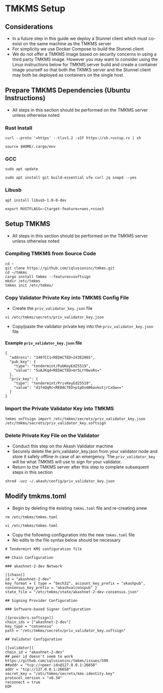 # TMKMS Setup

## Considerations

* In a future step in this guide we deploy a Stunnel client which must co-exist on the same machine as the TMKMS server
* For simplicity we use Docker Compose to build the Stunnel client
* We do not offer a TMKMS image based on security concerns in using a third party TMKMS image.  However you may want to consider using the Linux instructions below for TMKMS server build and create a container image yourself so that both the TKMKS server and the Stunnel client may both be deployed as containers on the single host.

## Prepare TMKMS Dependencies (Ubuntu Instructions)

* All steps in this section should be performed on the TMKMS server unless otherwise noted

### **Rust Install**

```
curl --proto '=https' --tlsv1.2 -sSf https://sh.rustup.rs | sh

source $HOME/.cargo/env
```

### **GCC**

```
sudo apt update

sudo apt install git build-essential ufw curl jq snapd --yes
```

### **Libusb**

```
apt install libusb-1.0-0-dev

export RUSTFLAGS=-Ctarget-feature=+aes,+ssse3
```

## Setup TMKMS

* All steps in this section should be performed on the TMKMS server unless otherwise noted

### Compiling TMKMS from Source Code

```
cd ~
git clone https://github.com/iqlusioninc/tmkms.git
cd ~/tmkms
cargo install tmkms --features=softsign
mkdir /etc/tmkms
tmkms init /etc/tmkms/
```

### Copy Validator Private Key into TMKMS Config File

* Create the `priv_validator_key.json` file

```
vi /etc/tmkms/secrets/priv_validator_key.json
```

* Copy/paste the validator private key into the `priv_validator_key.json` file

#### Example `priv_validator_key.json` file

```
{
  "address": "3407CC1<REDACTED>243E2865",
  "pub_key": {
    "type": "tendermint/PubKeyEd25519",
    "value": "5uAJKqd<REDACTED>mr5LrY6wsRs="
  },
  "priv_key": {
    "type": "tendermint/PrivKeyEd25519",
    "value": "d1feQqRc<REDACTED>p1pDs6B6avkutjrCxGw=="
  }
}
```

### **Import the Private Validator Key into TMKMS**

```
tmkms softsign import /etc/tmkms/secrets/priv_validator_key.json /etc/tmkms/secrets/priv_validator_key.softsign
```

### **Delete Private Key File on the Validator**

* Conduct this step on the Akash Validator machine
* Securely delete the priv\_validator\_key.json from your validator node and store it safely offline in case of an emergency. The `priv_validator_key` will be what TMKMS will use to sign for your validator.
* Return to the TMKMS server after this step to complete subsequent steps in this section

```
shred -uvz ~/.akash/config/priv_validator_key.json
```

## **Modify tmkms.toml**

* Begin by deleting the existing `tmkms.toml` file and re-creating anew

```
rm /etc/tmkms/tmkms.toml

vi /etc/tmkms/tmkms.toml
```

* Copy the following configuration into the new `tmkms.toml` file
* No edits to the file syntax below should be necessary

```
# Tendermint KMS configuration file

## Chain Configuration

### akashnet-2-dev Network

[[chain]]
id = "akashnet-2-dev"
key_format = { type = "bech32", account_key_prefix = "akashpub", consensus_key_prefix = "akashvalconspub" }
state_file = "/etc/tmkms/state/akashnet-2-dev-consensus.json"

## Signing Provider Configuration

### Software-based Signer Configuration

[[providers.softsign]]
chain_ids = ["akashnet-2-dev"]
key_type = "consensus"
path = "/etc/tmkms/secrets/priv_validator_key.softsign"

## Validator Configuration

[[validator]]
chain_id = "akashnet-2-dev"
## peer id doesn't seem to work https://github.com/iqlusioninc/tmkms/issues/599
##addr = "tcp://<peer-id>@127.0.0.1:26658"
addr = "tcp://127.0.0.1:26658"
secret_key = "/etc/tmkms/secrets/kms-identity.key"
protocol_version = "v0.34"
reconnect = true
EOF
```

